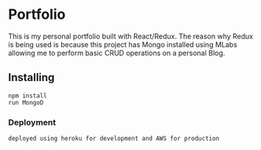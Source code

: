 # Portfolio

This is my personal portfolio built with React/Redux. The reason why Redux is being used is because this project has Mongo installed using MLabs allowing me to perform basic CRUD operations on a personal Blog. 

## Installing
  ```
  npm install
  run MongoD
  ```

### Deployment
  ```
  deployed using heroku for development and AWS for production
  ```


